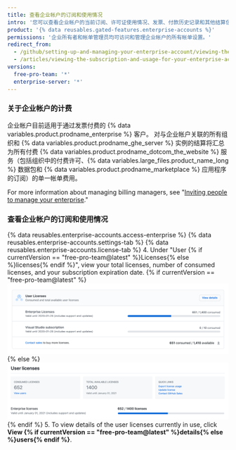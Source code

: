 ```yaml
---
title: 查看企业帐户的订阅和使用情况
intro: '您可以查看企业帐户的当前订阅、许可证使用情况、发票、付款历史记录和其他结算信息。'
product: '{% data reusables.gated-features.enterprise-accounts %}'
permissions: '企业所有者和帐单管理员均可访问和管理企业帐户的所有帐单设置。'
redirect_from:
  - /github/setting-up-and-managing-your-enterprise-account/viewing-the-subscription-and-usage-for-your-enterprise-account
  - /articles/viewing-the-subscription-and-usage-for-your-enterprise-account
versions:
  free-pro-team: '*'
  enterprise-server: '*'
---
```


### 关于企业帐户的计费

企业帐户目前适用于通过发票付费的 {% data variables.product.prodname_enterprise %} 客户。 对与企业帐户关联的所有组织和 {% data variables.product.prodname_ghe_server %} 实例的结算将汇总为所有付费 {% data variables.product.prodname_dotcom_the_website %} 服务（包括组织中的付费许可、{% data variables.large_files.product_name_long %} 数据包和 {% data variables.product.prodname_marketplace %} 应用程序的订阅）的单一帐单费用。

For more information about managing billing managers, see "[Inviting people to manage your enterprise](/github/setting-up-and-managing-your-enterprise/inviting-people-to-manage-your-enterprise)."

### 查看企业帐户的订阅和使用情况

{% data reusables.enterprise-accounts.access-enterprise %}
{% data reusables.enterprise-accounts.settings-tab %}
{% data reusables.enterprise-accounts.license-tab %}
4. Under "User
{% if currentVersion == "free-pro-team@latest" %}Licenses{% else %}licenses{% endif %}", view your total licenses, number of consumed licenses, and your subscription expiration date.
  {% if currentVersion == "free-pro-team@latest" %}![License and subscription information in enterprise billing settings](/assets/images/help/business-accounts/billing-license-info.png){% else %}
  ![企业计费设置中的许可证和订阅信息](/assets/images/enterprise/enterprises/enterprise-server-billing-license-info.png){% endif %}
5. To view details of the user licenses currently in use, click **View {% if currentVersion == "free-pro-team@latest" %}details{% else %}users{% endif %}**.
